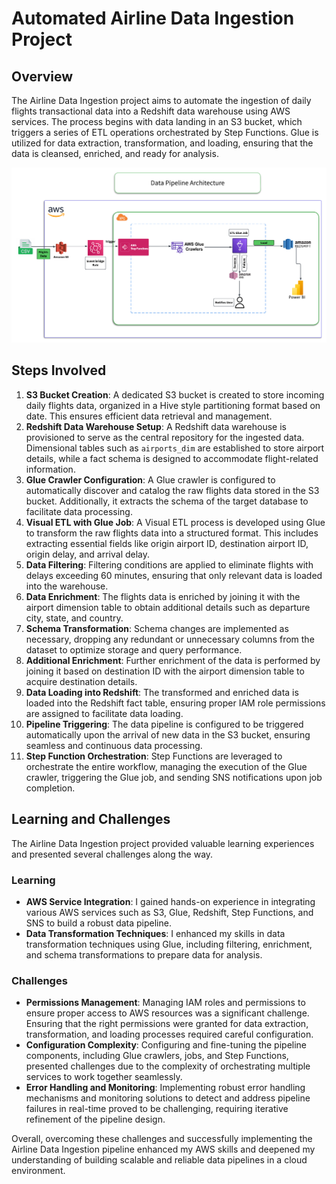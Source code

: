 # Automated Airline Data Ingestion Project

## Overview
The Airline Data Ingestion project aims to automate the ingestion of daily flights transactional data into a Redshift data warehouse using AWS services. The process begins with data landing in an S3 bucket, which triggers a series of ETL operations orchestrated by Step Functions. Glue is utilized for data extraction, transformation, and loading, ensuring that the data is cleansed, enriched, and ready for analysis.

![Data Architecture](Architecture.png)

## Steps Involved
1. **S3 Bucket Creation**: A dedicated S3 bucket is created to store incoming daily flights data, organized in a Hive style partitioning format based on date. This ensures efficient data retrieval and management.
2. **Redshift Data Warehouse Setup**: A Redshift data warehouse is provisioned to serve as the central repository for the ingested data. Dimensional tables such as `airports_dim` are established to store airport details, while a fact schema is designed to accommodate flight-related information.
3. **Glue Crawler Configuration**: A Glue crawler is configured to automatically discover and catalog the raw flights data stored in the S3 bucket. Additionally, it extracts the schema of the target database to facilitate data processing.
4. **Visual ETL with Glue Job**: A Visual ETL process is developed using Glue to transform the raw flights data into a structured format. This includes extracting essential fields like origin airport ID, destination airport ID, origin delay, and arrival delay.
5. **Data Filtering**: Filtering conditions are applied to eliminate flights with delays exceeding 60 minutes, ensuring that only relevant data is loaded into the warehouse.
6. **Data Enrichment**: The flights data is enriched by joining it with the airport dimension table to obtain additional details such as departure city, state, and country.
7. **Schema Transformation**: Schema changes are implemented as necessary, dropping any redundant or unnecessary columns from the dataset to optimize storage and query performance.
8. **Additional Enrichment**: Further enrichment of the data is performed by joining it based on destination ID with the airport dimension table to acquire destination details.
9. **Data Loading into Redshift**: The transformed and enriched data is loaded into the Redshift fact table, ensuring proper IAM role permissions are assigned to facilitate data loading.
10. **Pipeline Triggering**: The data pipeline is configured to be triggered automatically upon the arrival of new data in the S3 bucket, ensuring seamless and continuous data processing.
11. **Step Function Orchestration**: Step Functions are leveraged to orchestrate the entire workflow, managing the execution of the Glue crawler, triggering the Glue job, and sending SNS notifications upon job completion.

## Learning and Challenges
The Airline Data Ingestion project provided valuable learning experiences and presented several challenges along the way.

### Learning
- **AWS Service Integration**: I gained hands-on experience in integrating various AWS services such as S3, Glue, Redshift, Step Functions, and SNS to build a robust data pipeline.
- **Data Transformation Techniques**: I enhanced my skills in data transformation techniques using Glue, including filtering, enrichment, and schema transformations to prepare data for analysis.

### Challenges
- **Permissions Management**: Managing IAM roles and permissions to ensure proper access to AWS resources was a significant challenge. Ensuring that the right permissions were granted for data extraction, transformation, and loading processes required careful configuration.
- **Configuration Complexity**: Configuring and fine-tuning the pipeline components, including Glue crawlers, jobs, and Step Functions, presented challenges due to the complexity of orchestrating multiple services to work together seamlessly.
- **Error Handling and Monitoring**: Implementing robust error handling mechanisms and monitoring solutions to detect and address pipeline failures in real-time proved to be challenging, requiring iterative refinement of the pipeline design.

Overall, overcoming these challenges and successfully implementing the Airline Data Ingestion pipeline enhanced my AWS skills and deepened my understanding of building scalable and reliable data pipelines in a cloud environment.

